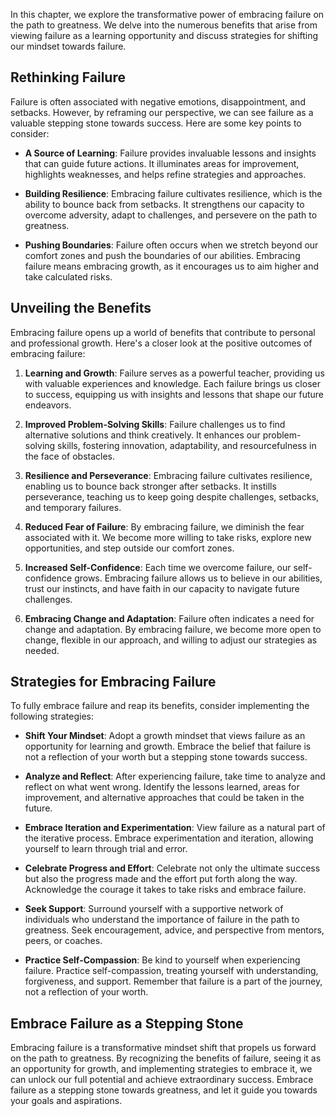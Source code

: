 
In this chapter, we explore the transformative power of embracing failure on the path to greatness. We delve into the numerous benefits that arise from viewing failure as a learning opportunity and discuss strategies for shifting our mindset towards failure.

Rethinking Failure
------------------

Failure is often associated with negative emotions, disappointment, and setbacks. However, by reframing our perspective, we can see failure as a valuable stepping stone towards success. Here are some key points to consider:

* **A Source of Learning**: Failure provides invaluable lessons and insights that can guide future actions. It illuminates areas for improvement, highlights weaknesses, and helps refine strategies and approaches.

* **Building Resilience**: Embracing failure cultivates resilience, which is the ability to bounce back from setbacks. It strengthens our capacity to overcome adversity, adapt to challenges, and persevere on the path to greatness.

* **Pushing Boundaries**: Failure often occurs when we stretch beyond our comfort zones and push the boundaries of our abilities. Embracing failure means embracing growth, as it encourages us to aim higher and take calculated risks.

Unveiling the Benefits
----------------------

Embracing failure opens up a world of benefits that contribute to personal and professional growth. Here's a closer look at the positive outcomes of embracing failure:

1. **Learning and Growth**: Failure serves as a powerful teacher, providing us with valuable experiences and knowledge. Each failure brings us closer to success, equipping us with insights and lessons that shape our future endeavors.

2. **Improved Problem-Solving Skills**: Failure challenges us to find alternative solutions and think creatively. It enhances our problem-solving skills, fostering innovation, adaptability, and resourcefulness in the face of obstacles.

3. **Resilience and Perseverance**: Embracing failure cultivates resilience, enabling us to bounce back stronger after setbacks. It instills perseverance, teaching us to keep going despite challenges, setbacks, and temporary failures.

4. **Reduced Fear of Failure**: By embracing failure, we diminish the fear associated with it. We become more willing to take risks, explore new opportunities, and step outside our comfort zones.

5. **Increased Self-Confidence**: Each time we overcome failure, our self-confidence grows. Embracing failure allows us to believe in our abilities, trust our instincts, and have faith in our capacity to navigate future challenges.

6. **Embracing Change and Adaptation**: Failure often indicates a need for change and adaptation. By embracing failure, we become more open to change, flexible in our approach, and willing to adjust our strategies as needed.

Strategies for Embracing Failure
--------------------------------

To fully embrace failure and reap its benefits, consider implementing the following strategies:

* **Shift Your Mindset**: Adopt a growth mindset that views failure as an opportunity for learning and growth. Embrace the belief that failure is not a reflection of your worth but a stepping stone towards success.

* **Analyze and Reflect**: After experiencing failure, take time to analyze and reflect on what went wrong. Identify the lessons learned, areas for improvement, and alternative approaches that could be taken in the future.

* **Embrace Iteration and Experimentation**: View failure as a natural part of the iterative process. Embrace experimentation and iteration, allowing yourself to learn through trial and error.

* **Celebrate Progress and Effort**: Celebrate not only the ultimate success but also the progress made and the effort put forth along the way. Acknowledge the courage it takes to take risks and embrace failure.

* **Seek Support**: Surround yourself with a supportive network of individuals who understand the importance of failure in the path to greatness. Seek encouragement, advice, and perspective from mentors, peers, or coaches.

* **Practice Self-Compassion**: Be kind to yourself when experiencing failure. Practice self-compassion, treating yourself with understanding, forgiveness, and support. Remember that failure is a part of the journey, not a reflection of your worth.

Embrace Failure as a Stepping Stone
-----------------------------------

Embracing failure is a transformative mindset shift that propels us forward on the path to greatness. By recognizing the benefits of failure, seeing it as an opportunity for growth, and implementing strategies to embrace it, we can unlock our full potential and achieve extraordinary success. Embrace failure as a stepping stone towards greatness, and let it guide you towards your goals and aspirations.
